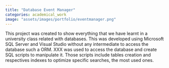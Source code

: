 ```yaml
---
title: "Database Event Manager"
categories: academical_work
image: "assets/images/portfolio/eventmanager.png"
---
```


This project was created to show everything that we have learnt in a university class related with databases.
This was developed using Microsoft SQL Server and Visual Studio without any intermediate to access the database such a ORM.
XXX was used to access the database and create SQL scripts to manipulate it. Those scripts include tables creation and respectives indexes to optimize specific searches, the most used ones.
